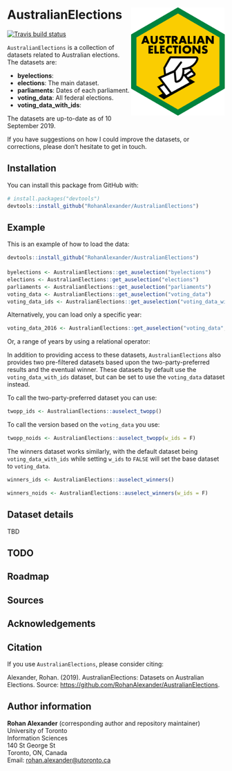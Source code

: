 
<!-- README.md is generated from README.Rmd. Please edit that file -->

# AustralianElections <img src="man/figures/logo.png" align="right" height="250" />

<!-- badges: start -->

[![Travis build
status](https://travis-ci.org/RohanAlexander/AustralianElections.svg?branch=master)](https://travis-ci.org/RohanAlexander/AustralianElections)
<!-- badges: end -->

`AustralianElections` is a collection of datasets related to Australian
elections. The datasets are:

-   **byelections**:
-   **elections**: The main dataset.
-   **parliaments**: Dates of each parliament.
-   **voting_data**: All federal elections.
-   **voting_data_with_ids**:

The datasets are up-to-date as of 10 September 2019.

If you have suggestions on how I could improve the datasets, or
corrections, please don’t hesitate to get in touch.

## Installation

You can install this package from GitHub with:

``` r
# install.packages("devtools")
devtools::install_github("RohanAlexander/AustralianElections")
```

## Example

This is an example of how to load the data:

``` r
devtools::install_github("RohanAlexander/AustralianElections")

byelections <- AustralianElections::get_auselection("byelections")
elections <- AustralianElections::get_auselection("elections")
parliaments <- AustralianElections::get_auselection("parliaments")
voting_data <- AustralianElections::get_auselection("voting_data")
voting_data_ids <- AustralianElections::get_auselection("voting_data_with_ids")
```

Alternatively, you can load only a specific year:

``` r
voting_data_2016 <- AustralianElections::get_auselection("voting_data", year = 2016)
```

Or, a range of years by using a relational operator:

In addition to providing access to these datasets, `AustralianElections`
also provides two pre-filtered datasets based upon the
two-party-preferred results and the eventual winner. These datasets by
default use the `voting_data_with_ids` dataset, but can be set to use
the `voting_data` dataset instead.

To call the two-party-preferred dataset you can use:

``` r
twopp_ids <- AustralianElections::auselect_twopp()
```

To call the version based on the `voting_data` you use:

``` r
twopp_noids <- AustralianElections::auselect_twopp(w_ids = F)
```

The winners dataset works similarly, with the default dataset being
`voting_data_with_ids` while setting `w_ids` to `FALSE` will set the
base dataset to `voting_data`.

``` r
winners_ids <- AustralianElections::auselect_winners()
```

``` r
winners_noids <- AustralianElections::auselect_winners(w_ids = F)
```

## Dataset details

TBD

## TODO

## Roadmap

## Sources

## Acknowledgements

## Citation

If you use `AustralianElections`, please consider citing:

Alexander, Rohan. (2019). AustralianElections: Datasets on Australian
Elections. Source:
<https://github.com/RohanAlexander/AustralianElections>.

## Author information

**Rohan Alexander** (corresponding author and repository maintainer)  
University of Toronto  
Information Sciences  
140 St George St  
Toronto, ON, Canada  
Email: <rohan.alexander@utoronto.ca>
